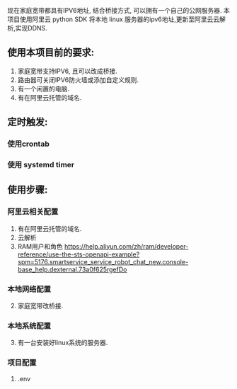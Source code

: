 现在家庭宽带都具有IPV6地址, 结合桥接方式, 可以拥有一个自己的公网服务器. 本项目使用阿里云 python SDK 将本地 linux 服务器的ipv6地址,更新至阿里云云解析,实现DDNS.




## 使用本项目前的要求:
1. 家庭宽带支持IPV6, 且可以改成桥接.
2. 路由器可关闭IPV6防火墙或添加自定义规则.
3. 有一个闲置的电脑.
4. 有在阿里云托管的域名.

## 定时触发:

### 使用crontab

### 使用 systemd timer

## 使用步骤:

### 阿里云相关配置
1. 有在阿里云托管的域名.
2. 云解析
3. RAM用户和角色
https://help.aliyun.com/zh/ram/developer-reference/use-the-sts-openapi-example?spm=5176.smartservice_service_robot_chat_new.console-base_help.dexternal.73a0f625rgefDo

### 本地网络配置
2. 家庭宽带改桥接.

### 本地系统配置
3. 有一台安装好linux系统的服务器.

### 项目配置
1. .env





